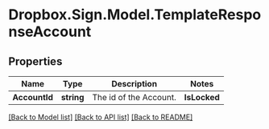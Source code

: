 # Dropbox.Sign.Model.TemplateResponseAccount

## Properties

Name | Type | Description | Notes
------------ | ------------- | ------------- | -------------
**AccountId** | **string** |  The id of the Account.  | **IsLocked** | **bool** |  Returns `true` if the user has been locked out of their account by a team admin.  | **IsPaidHs** | **bool** |  Returns `true` if the user has a paid Dropbox Sign account.  | **IsPaidHf** | **bool** |  Returns `true` if the user has a paid HelloFax account.  | **Quotas** | [**TemplateResponseAccountQuota**](TemplateResponseAccountQuota.md) |    | **EmailAddress** | **string** |  The email address associated with the Account.  | [optional] 

[[Back to Model list]](../README.md#documentation-for-models) [[Back to API list]](../README.md#documentation-for-api-endpoints) [[Back to README]](../README.md)

